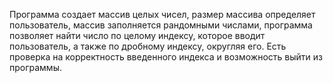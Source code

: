Программа создает массив целых чисел, размер массива определяет пользователь, массив заполняется рандомными числами, программа позволяет найти число по целому индексу, которое вводит пользователь, а также по дробному индексу, округляя его. Есть проверка на корректность введенного индекса и возможность выйти из программы.
